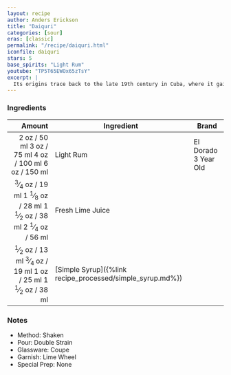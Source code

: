```yaml
---
layout: recipe
author: Anders Erickson
title: "Daiquri"
categories: [sour]
eras: [classic]
permalink: "/recipe/daiquri.html"
iconfile: daiquri
stars: 5
base_spirits: "Light Rum"
youtube: "TP5T65EWOx65zTsY"
excerpt: |
  Its origins trace back to the late 19th century in Cuba, where it gained popularity among American miners working in the Santiago de Cuba region. The Daiquiri's enduring appeal lies in its balance of sweet, sour, and tart flavors.
---
```


### Ingredients

|  Amount | Ingredient                                      | Brand                |
| ------: | ----------------------------------------------- | -------------------- |
|    <span class="onex active">2 oz  / 50 ml</span> <span class="onehalfx">3 oz  / 75 ml</span> <span class="twox">4 oz  / 100 ml</span> <span class="threex">6 oz  / 150 ml</span>| Light Rum                                       | El Dorado 3 Year Old |
| <span class="onex active"> <sup>3</sup>&frasl;<sub>4</sub> oz  / 19 ml</span> <span class="onehalfx">1 <sup>1</sup>&frasl;<sub>8</sub> oz  / 28 ml</span> <span class="twox">1 <sup>1</sup>&frasl;<sub>2</sub> oz  / 38 ml</span> <span class="threex">2 <sup>1</sup>&frasl;<sub>4</sub> oz  / 56 ml</span>| Fresh Lime Juice                                |
|  <span class="onex active"> <sup>1</sup>&frasl;<sub>2</sub> oz  / 13 ml</span> <span class="onehalfx"> <sup>3</sup>&frasl;<sub>4</sub> oz  / 19 ml</span> <span class="twox">1 oz  / 25 ml</span> <span class="threex">1 <sup>1</sup>&frasl;<sub>2</sub> oz  / 38 ml</span>| [Simple Syrup]({%link recipe_processed/simple_syrup.md%}) |

### Notes

- Method: Shaken
- Pour: Double Strain
- Glassware: Coupe
- Garnish: Lime Wheel
- Special Prep: None
